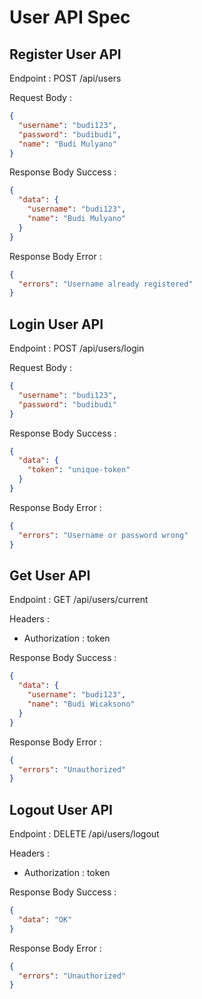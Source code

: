 # User API Spec

## Register User API

Endpoint : POST /api/users

Request Body :

```json
{
  "username": "budi123",
  "password": "budibudi",
  "name": "Budi Mulyano"
}
```

Response Body Success :

```json
{
  "data": {
    "username": "budi123",
    "name": "Budi Mulyano"
  }
}
```

Response Body Error :

```json
{
  "errors": "Username already registered"
}
```

## Login User API

Endpoint : POST /api/users/login

Request Body :

```json
{
  "username": "budi123",
  "password": "budibudi"
}
```

Response Body Success :

```json
{
  "data": {
    "token": "unique-token"
  }
}
```

Response Body Error :

```json
{
  "errors": "Username or password wrong"
}
```

## Get User API

Endpoint : GET /api/users/current

Headers :

- Authorization : token

Response Body Success :

```json
{
  "data": {
    "username": "budi123",
    "name": "Budi Wicaksono"
  }
}
```

Response Body Error :

```json
{
  "errors": "Unauthorized"
}
```

## Logout User API

Endpoint : DELETE /api/users/logout

Headers :

- Authorization : token

Response Body Success :

```json
{
  "data": "OK"
}
```

Response Body Error :

```json
{
  "errors": "Unauthorized"
}
```
